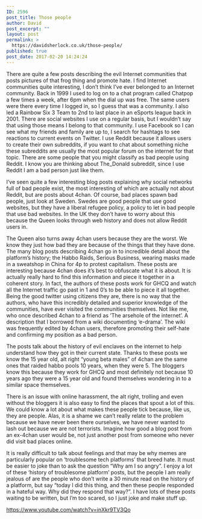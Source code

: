 ```yaml
---
ID: 2596
post_title: Those people
author: David
post_excerpt: ""
layout: post
permalink: >
  https://davidsherlock.co.uk/those-people/
published: true
post_date: 2017-02-20 14:24:24
---
```

There are quite a few posts describing the evil Internet communities that posts pictures of that frog thing and promote hate. I find Internet communities quite interesting, I don’t think I’ve ever belonged to an Internet community. Back in 1999 I used to log on to a chat program called Chatpop a few times a week, after 6pm when the dial up was free. The same users were there every time I logged in, so I guess that was a community. I also led a Rainbow Six 3 Team to 2nd to last place in an eSports league back in 2001.  There are social websites I use on a regular basis, but I wouldn’t say that using those means I belong to that community. I use Facebook so I can see what my friends and family are up to, I search for hashtags to see reactions to current events on Twitter. I use Reddit because it allows users to create their own subreddits, if you want to chat about something niche these subreddits are usually the most popular forum on the internet for that topic.  There are some people that you might classify as bad people using Reddit. I know you are thinking about The_Donald subreddit, since I use Reddit I am a bad person just like them.

I’ve seen quite a few interesting blog posts explaining why social networks full of bad people exist, the most interesting of which are actually not about Reddit, but are posts about 4chan. Of course, bad places spawn bad people, just look at Sweden. Swedes are good people that use good websites, but they have a liberal refugee policy, a policy to let in bad people that use bad websites. In the UK they don’t have to worry about this because the Queen looks through web history and does not allow Reddit users in.

The Queen also turns away 4chan users because they are the worst. We know they just how bad they are because of the things that they have done. The many blog posts describing 4chan go in to incredible detail about the platform’s history; the Habbo Raids, Serious Business, wearing masks made in a sweatshop in China for 4p to protest capitalism. These posts are interesting because 4chan does it’s best to obfuscate what it is about. It is actually really hard to find this information and piece it together in a coherent story. In fact, the authors of these posts work for GHCQ and watch all the Internet traffic go past in 1 and 0’s to be able to piece it all together. Being the good twitter using citizens they are, there is no way that the authors, who have this incredibly detailed and superior knowledge of the communities, have ever visited the communities themselves. Not like me, who once described 4chan to a friend as ‘The arsehole of the internet’. A description that I borrowed from a wiki documenting ‘e-drama’. The wiki was frequently edited by 4chan users, therefore promoting their self-hate and confirming my position as a bad person.

The posts talk about the history of evil enclaves on the internet to help understand how they got in their current state. Thanks to these posts we know the 15 year old, alt right “young beta males” of 4chan are the same ones that raided habbo pools 10 years, when they were 5. The bloggers know this because they work for GHCQ and most definitely not because 10 years ago they were a 15 year old and found themselves wondering in to a similar space themselves.

There is an issue with online harassment, the alt right, trolling and even without the bloggers it is also easy to find the places that spout a lot of this. We could know a lot about what makes these people tick because, like us, they are people. Alas, it is a shame we can’t really relate to the problem because we have never been there ourselves, we have never wanted to lash out because we are not terrorists. Imagine how good a blog post from an ex-4chan user would be, not just another post from someone who never did visit bad places online.

It is really difficult to talk about feelings and that may be why memes are particularly popular on ‘troublesome tech platforms’ that breed hate. It must be easier to joke than to ask the question “Why am I so angry”. I enjoy a lot of these ‘history of troublesome platform’ posts, but the people I am really jealous of are the people who don’t write a 30 minute read on the history of a platform, but say “today I did this thing, and then these people responded in a hateful way. Why did they respond that way?”. I have lots of these posts waiting to be written, but I’m too scared, so I just joke and make stuff up.


https://www.youtube.com/watch?v=inXkr9TV3Qo